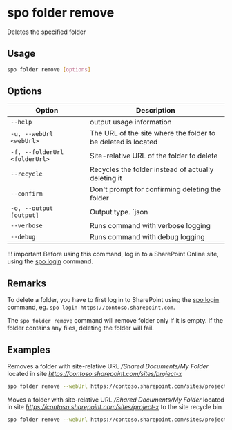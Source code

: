 # spo folder remove

Deletes the specified folder

## Usage

```sh
spo folder remove [options]
```

## Options

Option|Description
------|-----------
`--help`|output usage information
`-u, --webUrl <webUrl>`|The URL of the site where the folder to be deleted is located
`-f, --folderUrl <folderUrl>`|Site-relative URL of the folder to delete
`--recycle`|Recycles the folder instead of actually deleting it
`--confirm`|Don't prompt for confirming deleting the folder
`-o, --output [output]`|Output type. `json|text`. Default `text`
`--verbose`|Runs command with verbose logging
`--debug`|Runs command with debug logging

!!! important
    Before using this command, log in to a SharePoint Online site, using the [spo login](../login.md) command.

## Remarks

To delete a folder, you have to first log in to SharePoint using the [spo login](../login.md) command, eg. `spo login https://contoso.sharepoint.com`.

The `spo folder remove` command will remove folder only if it is empty. If the folder contains any files, deleting the folder will fail.

## Examples

Removes a folder with site-relative URL _/Shared Documents/My Folder_ located in site _https://contoso.sharepoint.com/sites/project-x_

```sh
spo folder remove --webUrl https://contoso.sharepoint.com/sites/project-x --folderUrl '/Shared Documents/My Folder'
```

Moves a folder with site-relative URL _/Shared Documents/My Folder_ located in site _https://contoso.sharepoint.com/sites/project-x_ to the site recycle bin

```sh
spo folder remove --webUrl https://contoso.sharepoint.com/sites/project-x --folderUrl '/Shared Documents/My Folder' --recycle
```